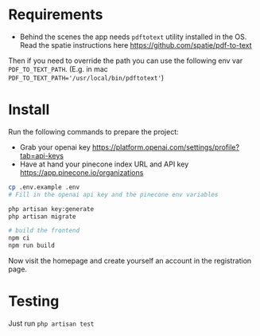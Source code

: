 # Requirements
- Behind the scenes the app needs `pdftotext` utility installed in the OS. Read the spatie instructions here https://github.com/spatie/pdf-to-text

Then if you need to override the path you can use the following env var `PDF_TO_TEXT_PATH`.
(E.g. in mac `PDF_TO_TEXT_PATH='/usr/local/bin/pdftotext'`)


# Install

Run the following commands to prepare the project:

* Grab your openai key https://platform.openai.com/settings/profile?tab=api-keys
* Have at hand your pinecone index URL and API key https://app.pinecone.io/organizations

```bash
cp .env.example .env 
# Fill in the openai api key and the pinecone env variables

php artisan key:generate
php artisan migrate

# build the frontend
npm ci
npm run build
```

Now visit the homepage and create yourself an account in the registration page.

# Testing

Just run `php artisan test`
